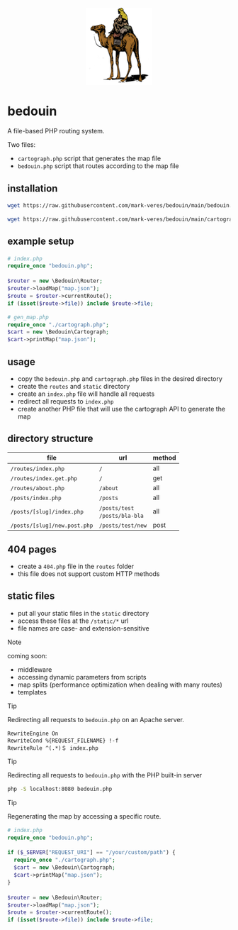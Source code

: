 <p align="center">
  <img src="./logo.png" width="150px">
</p>

# bedouin
A file-based PHP routing system.

Two files:
- `cartograph.php` script that generates the map file
- `bedouin.php` script that routes according to the map file

## installation
```bash
wget https://raw.githubusercontent.com/mark-veres/bedouin/main/bedouin.php
```

```bash
wget https://raw.githubusercontent.com/mark-veres/bedouin/main/cartograph.php
```

## example setup

```php
# index.php
require_once "bedouin.php";

$router = new \Bedouin\Router;
$router->loadMap("map.json");
$route = $router->currentRoute();
if (isset($route->file)) include $route->file;
```

```php
# gen_map.php
require_once "./cartograph.php";
$cart = new \Bedouin\Cartograph;
$cart->printMap("map.json");
```

## usage
- copy the `bedouin.php` and `cartograph.php` files in the desired directory
- create the `routes` and `static` directory
- create an `index.php` file will handle all requests
- redirect all requests to `index.php`
- create another PHP file that will use the cartograph API to generate the map

## directory structure
|file|url|method|
|---|---|---|
|`/routes/index.php`|`/`|all|
|`/routes/index.get.php`|`/`|get|
|`/routes/about.php`|`/about`|all|
|`/posts/index.php`|`/posts`|all|
|`/posts/[slug]/index.php`|`/posts/test`<br/>`/posts/bla-bla`|all|
|`/posts/[slug]/new.post.php`|`/posts/test/new`|post|

## 404 pages
- create a `404.php` file in the `routes` folder
- this file does not support custom HTTP methods

## static files
- put all your static files in the `static` directory
- access these files at the `/static/*` url
- file names are case- and extension-sensitive

> [!NOTE]
> coming soon:
> - middleware
> - accessing dynamic parameters from scripts
> - map splits (performance optimization when dealing with many routes)
> - templates

> [!TIP]
> Redirecting all requests to `bedouin.php` on an Apache server.
> ```apacheconf
> RewriteEngine On
> RewriteCond %{REQUEST_FILENAME} !-f
> RewriteRule ^(.*)＄ index.php
> ```

> [!TIP]
> Redirecting all requests to `bedouin.php` with the PHP built-in server
> ```bash
> php -S localhost:8080 bedouin.php
> ```

> [!TIP]
> Regenerating the map by accessing a specific route.
> ```php
> # index.php
> require_once "bedouin.php";
>
> if ($_SERVER["REQUEST_URI"] == "/your/custom/path") {
>   require_once "./cartograph.php";
>   $cart = new \Bedouin\Cartograph;
>   $cart->printMap("map.json");
> }
> 
> $router = new \Bedouin\Router;
> $router->loadMap("map.json");
> $route = $router->currentRoute();
> if (isset($route->file)) include $route->file;
> ```